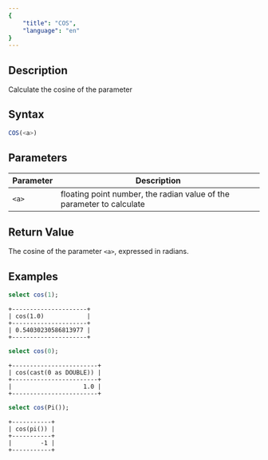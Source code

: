 ```yaml
---
{
    "title": "COS",
    "language": "en"
}
---
```


## Description

Calculate the cosine of the parameter

## Syntax

```sql
COS(<a>)
```

## Parameters

| Parameter | Description |
| -- | -- |
| `<a>` | floating point number, the radian value of the parameter to calculate |

## Return Value

The cosine of the parameter `<a>`, expressed in radians.

## Examples

```sql
select cos(1);
```

```text
+---------------------+
| cos(1.0)            |
+---------------------+
| 0.54030230586813977 |
+---------------------+
```

```sql
select cos(0);
```

```text
+------------------------+
| cos(cast(0 as DOUBLE)) |
+------------------------+
|                    1.0 |
+------------------------+
```

```sql
select cos(Pi());
```

```text
+-----------+
| cos(pi()) |
+-----------+
|        -1 |
+-----------+
```
